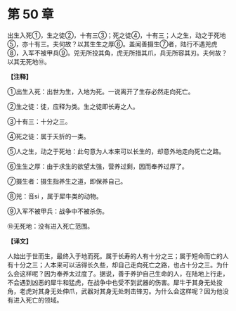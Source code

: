 # 第 50 章

出生入死①，生之徒②，十有三③；死之徒④，十有三；人之生，动之于死地⑤，亦十有三。夫何故？以其生生之厚⑥。盖闻善摄生⑦者，陆行不遇兕虎⑧，入军不被甲兵⑨。兕无所投其角，虎无所措其爪，兵无所容其刃。夫何故？以其无死地⑩。

**【注释】**


①出生入死：出世为生，入地为死。一说离开了生存必然走向死亡。

②生之徒：徒，应释为类。生之徒即长寿之人。

③十有三：十分之三。

④死之徒：属于夭折的一类。

⑤人之生，动之于死地：此句意为人本来可以长生的，却意外地走向死亡之路。

⑥生生之厚：由于求生的欲望太强，营养过剩，因而奉养过厚了。

⑦摄生者：摄生指养生之道，即保养自己。

⑧兕：音si ，属于犀牛类的动物。

⑨入军不被甲兵：战争中不被杀伤。

⑩无死地：没有进入死亡范围。


**【译文】**

人始出于世而生，最终入于地而死。属于长寿的人有十分之三；属于短命而亡的人有十分之三；人本来可以活得长久些，却自己走向死亡之路，也占十分之三。为什么会这样呢？因为奉养太过度了。据说，善于养护自己生命的人，在陆地上行走，不会遇到凶恶的犀牛和猛虎，在战争中也受不到武器的伤害。犀牛于其身无处投角，老虎对其身无处伸爪，武器对其身无处刺击锋刃。为什么会这样呢？因为他没有进入死亡的领域。
